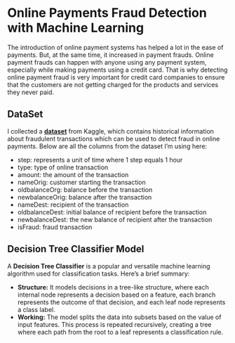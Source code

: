 # Online Payments Fraud Detection with Machine Learning
The introduction of online payment systems has helped a lot in the ease of payments. But, at the same time, it increased in payment frauds. Online payment frauds can happen with anyone using any payment system, especially while making payments using a credit card. That is why detecting online payment fraud is very important for credit card companies to ensure that the customers are not getting charged for the products and services they never paid.

## DataSet
I collected a **[dataset](https://www.kaggle.com/datasets/ealaxi/paysim1)** from Kaggle, which contains historical information about fraudulent transactions which can be used to detect fraud in online payments. Below are all the columns from the dataset I’m using here:

- step: represents a unit of time where 1 step equals 1 hour
- type: type of online transaction
- amount: the amount of the transaction
- nameOrig: customer starting the transaction
- oldbalanceOrg: balance before the transaction
- newbalanceOrig: balance after the transaction
- nameDest: recipient of the transaction
- oldbalanceDest: initial balance of recipient before the transaction
- newbalanceDest: the new balance of recipient after the transaction
- isFraud: fraud transaction

## Decision Tree Classifier Model
A **Decision Tree Classifier** is a popular and versatile machine learning algorithm used for classification tasks. Here’s a brief summary:

- **Structure:** It models decisions in a tree-like structure, where each internal node represents a decision based on a feature, each branch represents the outcome of that decision, and each leaf node represents a class label.
- **Working:** The model splits the data into subsets based on the value of input features. This process is repeated recursively, creating a tree where each path from the root to a leaf represents a classification rule.
